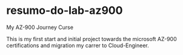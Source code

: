# resumo-do-lab-az900
My AZ-900 Journey Curse

This is my first start and initial project towards the microsoft AZ-900 certifications and migration my carrer to Cloud-Engineer.
